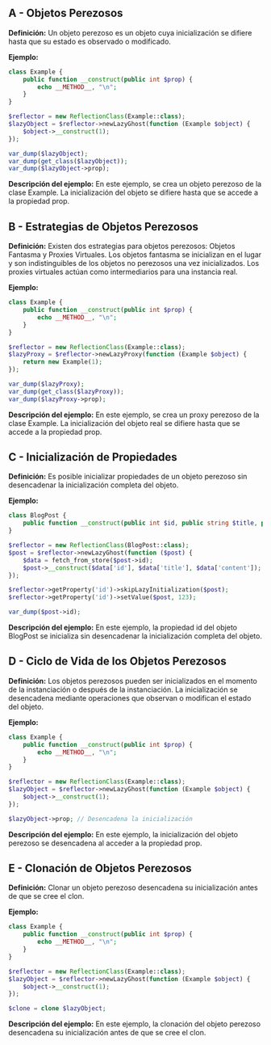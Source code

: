 ## A - Objetos Perezosos

**Definición:** Un objeto perezoso es un objeto cuya inicialización se difiere hasta que su estado es observado o modificado.

**Ejemplo:**

```php
class Example {
    public function __construct(public int $prop) {
        echo __METHOD__, "\n";
    }
}

$reflector = new ReflectionClass(Example::class);
$lazyObject = $reflector->newLazyGhost(function (Example $object) {
    $object->__construct(1);
});

var_dump($lazyObject);
var_dump(get_class($lazyObject));
var_dump($lazyObject->prop);
```

**Descripción del ejemplo:** En este ejemplo, se crea un objeto perezoso de la clase Example. La inicialización del objeto se difiere hasta que se accede a la propiedad prop.

## B - Estrategias de Objetos Perezosos

**Definición:** Existen dos estrategias para objetos perezosos: Objetos Fantasma y Proxies Virtuales. Los objetos fantasma se inicializan en el lugar y son indistinguibles de los objetos no perezosos una vez inicializados. Los proxies virtuales actúan como intermediarios para una instancia real.

**Ejemplo:**

```php
class Example {
    public function __construct(public int $prop) {
        echo __METHOD__, "\n";
    }
}

$reflector = new ReflectionClass(Example::class);
$lazyProxy = $reflector->newLazyProxy(function (Example $object) {
    return new Example(1);
});

var_dump($lazyProxy);
var_dump(get_class($lazyProxy));
var_dump($lazyProxy->prop);
```

**Descripción del ejemplo:** En este ejemplo, se crea un proxy perezoso de la clase Example. La inicialización del objeto real se difiere hasta que se accede a la propiedad prop.

## C - Inicialización de Propiedades

**Definición:** Es posible inicializar propiedades de un objeto perezoso sin desencadenar la inicialización completa del objeto.

**Ejemplo:**

```php
class BlogPost {
    public function __construct(public int $id, public string $title, public string $content) {}
}

$reflector = new ReflectionClass(BlogPost::class);
$post = $reflector->newLazyGhost(function ($post) {
    $data = fetch_from_store($post->id);
    $post->__construct($data['id'], $data['title'], $data['content']);
});

$reflector->getProperty('id')->skipLazyInitialization($post);
$reflector->getProperty('id')->setValue($post, 123);

var_dump($post->id);
```

**Descripción del ejemplo:** En este ejemplo, la propiedad id del objeto BlogPost se inicializa sin desencadenar la inicialización completa del objeto.

## D - Ciclo de Vida de los Objetos Perezosos

**Definición:** Los objetos perezosos pueden ser inicializados en el momento de la instanciación o después de la instanciación. La inicialización se desencadena mediante operaciones que observan o modifican el estado del objeto.

**Ejemplo:**

```php
class Example {
    public function __construct(public int $prop) {
        echo __METHOD__, "\n";
    }
}

$reflector = new ReflectionClass(Example::class);
$lazyObject = $reflector->newLazyGhost(function (Example $object) {
    $object->__construct(1);
});

$lazyObject->prop; // Desencadena la inicialización
```

**Descripción del ejemplo:** En este ejemplo, la inicialización del objeto perezoso se desencadena al acceder a la propiedad prop.

## E - Clonación de Objetos Perezosos

**Definición:** Clonar un objeto perezoso desencadena su inicialización antes de que se cree el clon.

**Ejemplo:**

```php
class Example {
    public function __construct(public int $prop) {
        echo __METHOD__, "\n";
    }
}

$reflector = new ReflectionClass(Example::class);
$lazyObject = $reflector->newLazyGhost(function (Example $object) {
    $object->__construct(1);
});

$clone = clone $lazyObject;
```

**Descripción del ejemplo:** En este ejemplo, la clonación del objeto perezoso desencadena su inicialización antes de que se cree el clon.
